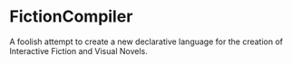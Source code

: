 # FictionCompiler
A foolish attempt to create a new declarative language for the creation of Interactive Fiction and Visual Novels.
